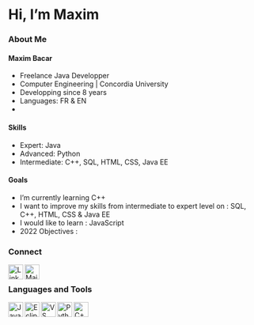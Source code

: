 # Hi, I’m Maxim

### About Me
#### Maxim Bacar
- Freelance Java Developper
- Computer Engineering | Concordia University
- Developping since 8 years
- Languages: FR & EN
- 

#### Skills
- Expert: Java
- Advanced: Python
- Intermediate: C++, SQL, HTML, CSS, Java EE

#### Goals
- I’m currently learning C++
- I want to improve my skills from intermediate to expert level on : SQL, C++, HTML, CSS & Java EE
- I would like to learn : JavaScript
- 2022 Objectives : 




### Connect
[<img align="left" alt="LinkedIn" width="30px" src="https://cdn.jsdelivr.net/npm/simple-icons@v3/icons/linkedin.svg" />][linkedin]
<a href = "mailto: maximbacar@hotmail.ca">
    <img align="left" alt="Mail" width="30px" src="http://simpleicon.com/wp-content/uploads/mail-2.svg" />
</a>


<br>

### Languages and Tools
[<img align="left" alt="Java" width="30px" src="https://www.vectorlogo.zone/logos/java/java-icon.svg"/>](https://www.java.com/fr/)
[<img align="left" alt="Eclipse" width="30px" src="https://upload.wikimedia.org/wikipedia/commons/c/cf/Eclipse-SVG.svg"/>](https://www.eclipse.org/downloads/)
[<img align="left" alt="VS Code" width="30px" src="https://upload.wikimedia.org/wikipedia/commons/9/9a/Visual_Studio_Code_1.35_icon.svg"/>](https://code.visualstudio.com/)
[<img align="left" alt="Python" width="30px" src="https://upload.wikimedia.org/wikipedia/commons/c/c3/Python-logo-notext.svg"/>](https://www.python.org/)
[<img align="left" alt="C++" width="30px" src="https://upload.wikimedia.org/wikipedia/commons/1/18/ISO_C%2B%2B_Logo.svg"/>](https://fr.wikipedia.org/wiki/C%2B%2B#:~:text=C%2B%2B%20est%20un%20langage,objet%20et%20la%20programmation%20g%C3%A9n%C3%A9rique.)





[linkedin]:https://www.linkedin.com/in/maximbacar/
